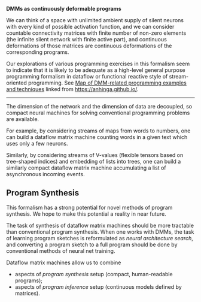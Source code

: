 **DMMs as continuously deformable programs**

We can think of a space with unlimited ambient supply of silent neurons with every kind of possible activation function, and we can consider countable connectivity matrices with finite number of non-zero elements (the infinite silent network with finite active part), and continuous deformations of those matrices are continuous deformations of the corresponding programs.

Our explorations of various programming exercises in this formalism seem to indicate that it is likely to be adequate as a high-level general purpose programming formalism in dataflow or functional reactive style of stream-oriented programming. See [Map of DMM-related programming examples and techniques](https://github.com/anhinga/2020-notes/tree/master/programming-overview) 
linked from https://anhinga.github.io/.

---

The dimension of the network and the dimension of data are decoupled, so compact neural machines for solving conventional programming problems are available. 

For example, by considering streams of maps from words to numbers, one can build a dataflow matrix machine counting words in a given text which uses only a few neurons. 

Similarly, by considering streams of V-values (flexible tensors based on tree-shaped indices) and embedding of lists into trees, one can build a similarly compact dataflow matrix machine accumulating a list of asynchronous incoming events.

## Program Synthesis

This formalism has a strong potential for novel methods of program synthesis. We hope to make this potential a reality in near future.

The task of synthesis of dataflow matrix machines should be more tractable than conventional program synthesis. 
When one works with DMMs, the task of learning program sketches is reformulated as *neural architecture search*, and converting a program sketch to a full program should be done by conventional methods of neural net training.

Dataflow matrix machines allow us to combine

  * aspects of *program synthesis* setup (compact, human-readable programs);
  * aspects of *program inference* setup (continuous models defined by matrices).
